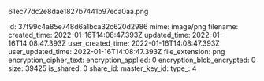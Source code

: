 61ec77dc2e8dae1827b7441b97eca0aa.png

id: 37f99c4a85e748d6a1bca32c620d2986
mime: image/png
filename: 
created_time: 2022-01-16T14:08:47.393Z
updated_time: 2022-01-16T14:08:47.393Z
user_created_time: 2022-01-16T14:08:47.393Z
user_updated_time: 2022-01-16T14:08:47.393Z
file_extension: png
encryption_cipher_text: 
encryption_applied: 0
encryption_blob_encrypted: 0
size: 39425
is_shared: 0
share_id: 
master_key_id: 
type_: 4